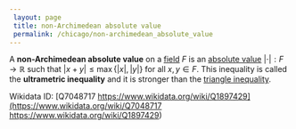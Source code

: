 ```yaml
---
 layout: page
 title: non-Archimedean absolute value
 permalink: /chicago/non-archimedean_absolute_value
---
```


A **non-Archimedean absolute value** on a [field](https://mathgloss.github.io/MathGloss/chicago/field) $F$ is an [absolute value](https://mathgloss.github.io/MathGloss/chicago/absolute_value) $\vert \cdot\vert :F\to \mathbb R$ such that $\vert x+y\vert \leq\max\{\vert x\vert ,\vert y\vert \}$ for all $x,y\in F$. This inequality is called the **ultrametric inequality** and it is stronger than the [triangle inequality](https://mathgloss.github.io/MathGloss/chicago/norm).

Wikidata ID: [Q7048717
https://www.wikidata.org/wiki/Q1897429](https://www.wikidata.org/wiki/Q7048717
https://www.wikidata.org/wiki/Q1897429)